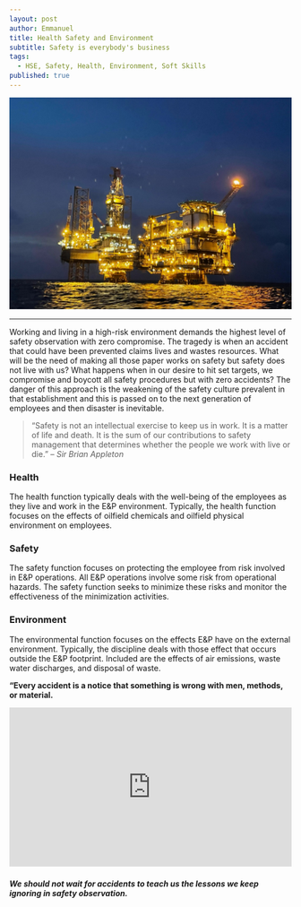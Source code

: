 ```yaml
---
layout: post
author: Emmanuel
title: Health Safety and Environment
subtitle: Safety is everybody's business
tags:
  - HSE, Safety, Health, Environment, Soft Skills
published: true
---
```


![Okume Charly](../img/okume-charly.jpeg "Okume Central Processing Facility")

***

Working and living in a high-risk environment demands the highest level of safety observation with zero compromise. The tragedy is when an accident that could have been prevented claims lives and wastes resources. What will be the need of making all those paper works on safety but safety does not live with us? 
What happens when in our desire to hit set targets, we compromise and boycott all safety procedures but with zero accidents? The danger of this approach is the weakening of the safety culture prevalent in that establishment and this is passed on to the next generation of employees and then disaster is inevitable.

  > “Safety is not an intellectual exercise to keep us in work. It is a matter of life and death. It is the sum of our contributions to safety management that determines whether the people we work with live or die.” – _Sir Brian Appleton_

### Health
The health function typically deals with the well-being of the employees as they live and work in the E&P environment. Typically, the health function focuses on the effects of oilfield chemicals and oilfield physical environment on employees.

### Safety

The safety function focuses on protecting the employee from risk involved in E&P operations. All E&P operations involve some risk from operational hazards. The safety function seeks to minimize these risks and monitor the effectiveness of the minimization activities.

### Environment

The environmental function focuses on the effects E&P have on the external environment. Typically, the discipline deals with those effect that occurs outside the E&P footprint. Included are the effects of air emissions, waste water discharges, and disposal of waste.

**“Every accident is a notice that something is wrong with men, methods, or material.**

<iframe src="https://www.linkedin.com/embed/feed/update/urn:li:ugcPost:6895009040691511297?compact=1" height="284" width="504" frameborder="0" allowfullscreen="" title="Embedded post"></iframe>


##### We should not wait for accidents to teach us the lessons we keep ignoring in safety observation.
